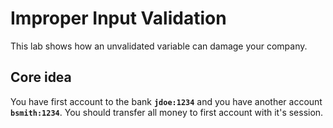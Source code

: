 # Improper Input Validation  

This lab shows how an unvalidated variable can damage your company.

## Core idea
You have first account to the bank **`jdoe:1234`** and you have another account **`bsmith:1234`**. You should transfer all money to first account with it's session.
